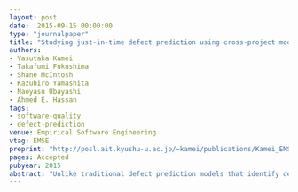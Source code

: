 ```yaml
---
layout: post
date:  2015-09-15 00:00:00
type: "journalpaper"
title: "Studying just-in-time defect prediction using cross-project models"
authors:
- Yasutaka Kamei
- Takafumi Fukushima
- Shane McIntosh
- Kazuhiro Yamashita
- Naoyasu Ubayashi
- Ahmed E. Hassan
tags:
- software-quality
- defect-prediction
venue: Empirical Software Engineering
vtag: EMSE
preprint: "http://posl.ait.kyushu-u.ac.jp/~kamei/publications/Kamei_EMSE2015.pdf"
pages: Accepted
pubyear: 2015
abstract: "Unlike traditional defect prediction models that identify defect-prone modules, Just-In-Time (JIT) defect prediction models identify defect-inducing changes. As such, JIT defect models can provide earlier feedback for developers, while design decisions are still fresh in their minds. Unfortunately, similar to traditional defect models, JIT models require a large amount of training data, which is not available when projects are in initial development phases. To address this limitation in traditional defect prediction, prior work has proposed cross-project models, i.e., models learned from other projects with sufficient history. However, cross-project models have not yet been explored in the context of JIT prediction. Therefore, in this study, we empirically evaluate the performance of JIT models in a cross-project context. Through an empirical study on 11 open source projects, we find that while JIT models rarely perform well in a cross-project context, their performance tends to improve when using approaches that: (1) select models trained using other projects that are similar to the testing project, (2) combine the data of several other projects to produce a larger pool of training data, and (3) combine the models of several other projects to produce an ensemble model. Our findings empirically confirm that JIT models learned using other projects are a viable solution for projects with limited historical data. However, JIT models tend to perform best in a cross-project context when the data used to learn them are carefully selected."
---
```

